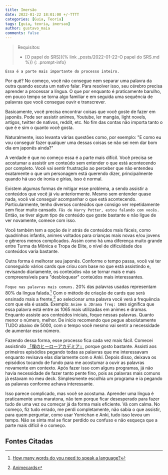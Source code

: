 ```yaml
---
title: Imersão
date: 2022-01-22 18:01:00 +/-TTTT
categories: [Guia, Teoria]
tags: [guia, teoria, imersao]
author: gustavo_maia
comments: false
---
```


> Requisitos:
>
> * [O papel do SRS]({% link _posts/2022-01-22-O papel do SRS.md %})
{: .prompt-info}

`Essa é a parte mais importante do processo inteiro.`

Por quê? No começo, você não consegue nem separar uma palavra da outra quando escuta um nativo falar. Para resolver isso, seu cérebro precisa aprender a processar a língua. O que por enquanto é praticamente barulho, em pouco tempo se torna algo familiar e em seguida uma sequência de palavras que você consegue ouvir e transcrever.

Basicamente, você precisa encontrar coisas que você goste de fazer em japonês. Pode ser assistir animes, Youtube, ler mangás, light novels, artigos, twitter de nativos, reddit, etc. No fim das contas não importa tanto o que é e sim o quanto você gosta.

Naturalmente, isso levanta várias questões como, por exemplo: "E como eu vou conseguir fazer qualquer uma dessas coisas se não sei nem dar bom dia em japonês ainda?"

A verdade é que no começo essa é a parte mais difícil. Você precisa se acostumar a assistir um conteúdo sem entender o que está acontecendo por completo. Você vai sentir frustração ao perceber que não entendeu exatamente o que um personagem está querendo dizer, principalmente quando há uso de ironia e gírias, isso é normal.

Existem algumas formas de mitigar esse problema, a sendo assistir a conteúdos que você já viu anteriormente. Mesmo sem entender quase nada, você vai conseguir acompanhar o que está acontecendo. Particularmente, tenho diversos conteúdos que consigo ver repetidamente sem ficar muito cansado. `Fãs de Harry Potter, estou falando com vocês.` Então, se tiver algum tipo de conteúdo que goste bastante e não ligue de ver novamente, comece com isso.

Você também tem a opção de ir atrás de conteúdos mais fáceis, como quadrinhos infantis, animes voltados para crianças mais novas e/ou jovens e gêneros menos complicados. Assim como há uma diferença muito grande entre Turma da Mônica e Tropa de Elite, o nível de dificuldade dos conteúdos varia bastante.

Outra forma é melhorar seu japonês. Conforme o tempo passa, você vai ter conseguido vários cards que criou com base no que está assistindo e, revisando diariamente, os conteúdos vão se tornar mais e mais compreensíveis para "desbloquear" conteúdos mais interessantes.

`Foque nas palavras mais comuns.` 20% das palavras usadas representam 80% da língua falada.[^footnote] Com o método de criação de cards que será ensinado mais a frente,[^fn-nth-2] ao selecionar uma palavra você verá a frequência com que ela é usada. Exemplo: `Anime & JDrama freq: 1065` significa que essa palavra está entre as 1065 mais utilizadas em animes e dramas. Enquanto assiste aos conteúdos iniciais, foque nessas palavras. Quanto menor o número, melhor. De início recomendo que pegue absolutamente TUDO abaixo de 5000, com o tempo você mesmo vai sentir a necessidade de aumentar esse número.

Fazendo dessa forma, esse processo fica cada vez mais fácil. Comecei assistindo [「僕のヒーローアカデミア」](https://myanimelist.net/anime/31964/Boku_no_Hero_Academia?suggestion=) porque gosto bastante. Assisti aos primeiros episódios pegando todas as palavras que me interessavam enquanto revisava elas diariamente com o Anki. Depois disso, deixava os episódios tocando de fundo para me acostumar a ouvir as palavras novamente em contexto. Após fazer isso com alguns programas, já não havia necessidade de fazer tanto pente fino, pois as palavras mais comuns já estavam no meu deck. Simplesmente escolhia um programa e ia pegando as palavras conforme achava interessante. 

Isso parece complicado, mas você se acostuma. Aprender uma língua é praticamente uma maratona, não tem porque ficar desesperado para fazer tudo de uma vez ou começar já da forma mais eficiente. Vá com calma. No começo, fiz tudo errado, me perdi completamente, não sabia o que assistir, para quem perguntar, como usar Yomichan e Anki, tudo isso levou um tempo. Não se sinta mal se ficar perdido ou confuso e não esqueça que a parte mais difícil é o começo.

## Fontes Citadas

[^footnote]: [How many words do you need to speak a language?](https://www.bbc.com/news/world-44569277)
[^fn-nth-2]: [Animecards](https://aprendajp.com/posts/animecards/)